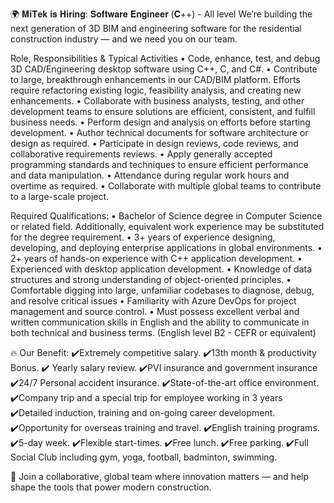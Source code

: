 🌍 𝐌𝐢𝐓𝐞𝐤 𝐢𝐬 𝐇𝐢𝐫𝐢𝐧𝐠: 𝐒𝐨𝐟𝐭𝐰𝐚𝐫𝐞 𝐄𝐧𝐠𝐢𝐧𝐞𝐞𝐫 (𝐂++) - All level
 We’re building the next generation of 3D BIM and engineering software for the residential construction industry — and we need you on our team.

Role, Responsibilities & Typical Activities
•	Code, enhance, test, and debug 3D CAD/Engineering desktop software using C++, C, and C#.
•	Contribute to large, breakthrough enhancements in our CAD/BIM platform. Efforts require refactoring existing logic, feasibility analysis, and creating new enhancements.
•	Collaborate with business analysts, testing, and other development teams to ensure solutions are efficient, consistent, and fulfill business needs. 
•	Perform design and analysis on efforts before starting development.
•	Author technical documents for software architecture or design as required.
•	Participate in design reviews, code reviews, and collaborative requirements reviews.
•	Apply generally accepted programming standards and techniques to ensure efficient performance and data manipulation.
•	Attendance during regular work hours and overtime as required.
•	Collaborate with multiple global teams to contribute to a large-scale project. 

Required Qualifications:
•	Bachelor of Science degree in Computer Science or related field. Additionally, equivalent work experience may be substituted for the degree requirement.
•	3+ years of experience designing, developing, and deploying enterprise applications in global environments.
•	2+ years of hands-on experience with C++ application development.
•	Experienced with desktop application development.
•	Knowledge of data structures and strong understanding of object-oriented principles.
•	Comfortable digging into large, unfamiliar codebases to diagnose, debug, and resolve critical issues
•	Familiarity with Azure DevOps for project management and source control.
•	Must possess excellent verbal and written communication skills in English and the ability to communicate in both technical and business terms. (English level B2 - CEFR or equivalent)


🔥 Our Benefit:
✔️Extremely competitive salary.
✔️13th month & productivity Bonus.
✔️ Yearly salary review.
✔️PVI insurance and government insurance 
✔️24/7 Personal accident insurance.
✔️State-of-the-art office environment.
✔️Company trip and a special trip for employee working in 3 years
✔️Detailed induction, training and on-going career development.
✔️Opportunity for overseas training and travel.
✔️English training programs.
✔️5-day week.
✔️Flexible start-times.
✔️Free lunch.
✔️Free parking.
✔️Full Social Club including gym, yoga, football, badminton, swimming.

📍 Join a collaborative, global team where innovation matters — and help shape the tools that power modern construction.
